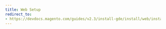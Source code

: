 ```yaml
---
title: Web Setup
redirect_to:
- https://devdocs.magento.com/guides/v2.3/install-gde/install/web/install-web.html
---
```

